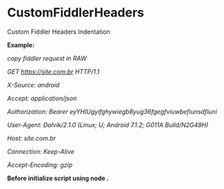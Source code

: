 # CustomFiddlerHeaders
Custom Fiddler Headers Indentation


**Example:**

*copy fiddler request in RAW*

*GET https://site.com.br HTTP/1.1*

*X-Source: android*

*Accept: application/json*

*Authorization: Bearer eyYHIUgyifghywiegb8yug36fgegfviuwbefiunsdfiuni*

*User-Agent: Dalvik/2.1.0 (Linux; U; Android 7.1.2; G011A Build/N2G48H)*

*Host: site.com.br*

*Connection: Keep-Alive*

*Accept-Encoding: gzip*

**Before initialize script using node .**
